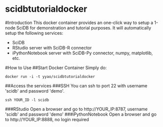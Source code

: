 scidbtutorialdocker
===================

#Introduction
This docker container provides an one-click way to setup a 1-node SciDB for demonstration and tutorial purposes. It will automatically setup the following services:
* SciDB 
* RStudio server with SciDB-R connector
* iPythonNotebook server with SciDB-Py connector, numpy, matplotlib, etc.  

#How to Use
##Start Docker Container
Simply do:
```
docker run -i -t yyao/scidbtutorialdocker
```

##Access the services
###SSH
You can ssh to port 22 with username 'scidb' and password 'demo'. 
```
ssh YOUR_ID -l scidb
```
###RStudio
Open a browser and go to http://YOUR_IP:8787, username 'scidb' and password 'demo'
###iPythonNotebook
Open a browser and go to http://YOUR_IP:8888, no login required
